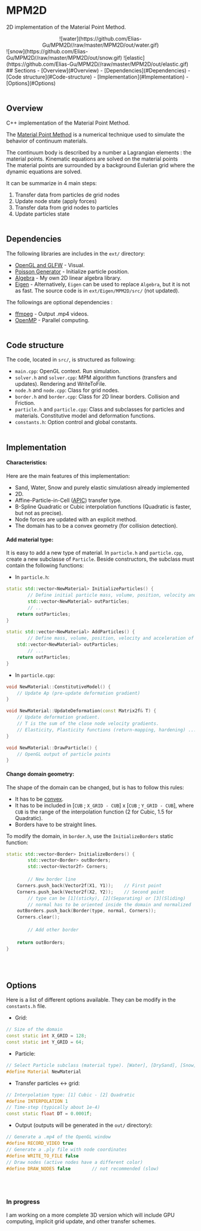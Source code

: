 # MPM2D

2D implementation of the Material Point Method.
<center>![water](https://github.com/Elias-Gu/MPM2D//raw/master/MPM2D/out/water.gif)</center>
![snow](https://github.com/Elias-Gu/MPM2D//raw/master/MPM2D/out/snow.gif)
![elastic](https://github.com/Elias-Gu/MPM2D//raw/master/MPM2D/out/elastic.gif)
## Sections
- [Overview](#Overview)
- [Dependencies](#Dependencies)
- [Code structure](#Code-structure)
- [Implementation](#Implementation)
- [Options](#Options)
<br><br>

## Overview
C++ implementation of the Material Point Method.

The [Material Point Method](https://www.seas.upenn.edu/~cffjiang/research/mpmcourse/mpmcourse.pdf) is a numerical technique used to simulate the behavior of continuum materials.

The continuum body is described by a number a Lagrangian elements : the material points.
Kinematic equations are solved on the material points  
The material points are surrounded by a background Eulerian grid where the dynamic equations are solved.

It can be summarize in 4 main steps:
1. Transfer data from particles de grid nodes
2. Update node state (apply forces)
3. Transfer data from grid nodes to particles
4. Update particles state
<br><br>

## Dependencies
The following libraries are includes in the `ext/` directory:
- [OpenGL and GLFW](https://www.glfw.org/)
        - Visual.
- [Poisson Generator](https://github.com/corporateshark/poisson-disk-generator)
        - Initialize particle position.
- [Algebra](https://github.com/Elias-Gu/MPM2D/tree/master/MPM2D/ext/Algebra)
        - My own 2D linear algebra library.
- [Eigen](http://eigen.tuxfamily.org/index.php?title=Main_Page)
        - Alternatively, `Eigen` can be used to replace `Algebra`, but it is not as fast. The source code is in `ext/Eigen/MPM2D/src/` (not updated).

The followings are optional dependencies :
- [ffmpeg](https://www.ffmpeg.org/)
        - Output .mp4 videos.
- [OpenMP](https://www.openmp.org/)
        - Parallel computing.
<br><br>

## Code structure
The code, located in `src/`, is structured as following:
- `main.cpp`: OpenGL context. Run simulation.
- `solver.h` and `solver.cpp`: MPM algorithm functions (transfers and updates). Rendering and WriteToFile.
- `node.h` and `node.cpp`: Class for grid nodes.
- `border.h` and `border.cpp`: Class for 2D linear borders. Collision and Friction.
- `particle.h` and `particle.cpp`: Class and subclasses for particles and materials. Constitutive model and deformation functions.
- `constants.h`: Option control and global constants.
<br><br>

## Implementation

#### Characteristics:
Here are the main features of this implementation:
- Sand, Water, Snow and purely elastic simulatiosn already implemented
- 2D.
- Affine-Particle-in-Cell ([APIC](http://www.math.ucla.edu/~jteran/papers/JSSTS15.pdf)) transfer type.
-  B-Spline Quadratic or Cubic interpolation functions (Quadratic is faster, but not as precise).
- Node forces are updated with an explicit method.
- The domain has to be a convex geometry (for collision detection).

#### Add material type:
It is easy to add a new type of material. In `particle.h` and `particle.cpp`, create a new subclasse of `Particle`. Beside constructors, the subclass must contain the following functions:
- In `particle.h`:
```C++
static std::vector<NewMaterial> InitializeParticles() {
        // Define initial particle mass, volume, position, velocity and acceleration
        std::vector<NewMaterial> outParticles;
        // ...
	return outParticles;
}
```
```C++
static std::vector<NewMaterial> AddParticles() {
        // Define mass, volume, position, velocity and acceleration of particles to add during the simulation
	std::vector<NewMaterial> outParticles;
        // ...
	return outParticles;
}
```


- In `particle.cpp`:
```C++
void NewMaterial::ConstitutiveModel() {
    // Update Ap (pre-update deformation gradient)
}
```

```C++
void NewMaterial::UpdateDeformation(const Matrix2f& T) {
    // Update deformation gradient. 
    // T is the sum of the close node velocity gradients.
    // Elasticity, Plasticity functions (return-mapping, hardening) ...
}
```
```C++
void NewMaterial::DrawParticle() {
    // OpenGL output of particle points
}
```

#### Change domain geometry:
The shape of the domain can be changed, but is has to follow this rules:
- It has to be [convex](https://www.easycalculation.com/maths-dictionary/images/convex-nonconvex-set.png).
- It has to be included in [`CUB` ; `X_GRID - CUB`] x [`CUB` ; `Y_GRID - CUB`], where `CUB` is the range of the interpolation function (2 for Cubic, 1.5 for Quadratic).
- Borders have to be straight lines.

To modify the domain, in `border.h`, use the `InitializeBorders` static function:
```C++
static std::vector<Border> InitializeBorders() {
        std::vector<Border> outBorders;
        std::vector<Vector2f> Corners;

        // New border line
	Corners.push_back(Vector2f(X1, Y1));    // First point
	Corners.push_back(Vector2f(X2, Y2));    // Second point
        // type can be [1](sticky), [2](Separating) or [3](Sliding)
        // normal has to be oriented inside the domain and normalized
	outBorders.push_back(Border(type, normal, Corners));
	Corners.clear();

        // Add other border

	return outBorders;
}
```
<br><br>

## Options
Here is a list of different options available. They can be modify in the `constants.h` file.
- Grid:
```C++
// Size of the domain
const static int X_GRID = 128;
const static int Y_GRID = 64;
```
- Particle:
```C++
// Select Particle subclass (material type). [Water], [DrySand], [Snow], [Elastic]
#define Material NewMaterial
```

- Transfer particles <-> grid:
```C++
// Interpolation type: [1] Cubic - [2] Quadratic
#define INTERPOLATION 1	
// Time-step (typically about 1e-4)
const static float DT = 0.0001f;
```
- Output (outputs will be generated in the `out/` directory):
```C++
// Generate a .mp4 of the OpenGL window
#define RECORD_VIDEO true
// Generate a .ply file with node coordinates
#define WRITE_TO_FILE false	
// Draw nodes (active nodes have a different color)
#define DRAW_NODES false        // not recommended (slow)
```
<br><br>

### In progress
I am working on a more complete 3D version which will include GPU computing, implicit grid update, and other transfer schemes.